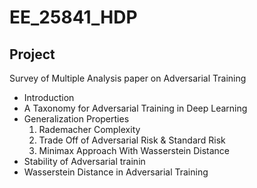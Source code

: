# EE_25841_HDP
## Project
Survey of Multiple Analysis paper on Adversarial Training
- Introduction
- A Taxonomy for Adversarial Training in Deep Learning
- Generalization Properties
    1. Rademacher Complexity
    2. Trade Off of Adversarial Risk & Standard Risk
    3.  Minimax Approach With Wasserstein Distance
-  Stability of Adversarial trainin
- Wasserstein Distance in Adversarial Training 
